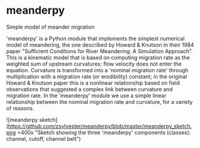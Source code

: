 # meanderpy
Simple model of meander migration

'meanderpy' is a Python module that implements the simplest numerical model of meandering, the one described by Howard & Knutson in their 1984 paper "Sufficient Conditions for River Meandering: A Simulation Approach". This is a kinematic model that is based on computing migration rate as the weighted sum of upstream curvatures; flow velocity does not enter the equation. Curvature is transformed into a 'nominal migration rate' through multiplication with a migration rate (or erodibility) constant; in the original Howard & Knutson paper this is a nonlinear relationship based on field observations that suggested a complex link between curvature and migration rate. In the 'meanderpy' module we use a simple linear relationship between the nominal migration rate and curvature, for a variety of reasons.

![meanderpy sketch](https://github.com/zsylvester/meanderpy/blob/master/meanderpy_sketch.png =400x "Sketch showing the three 'meanderpy' components (classes): channel, cutoff, channel belt")

